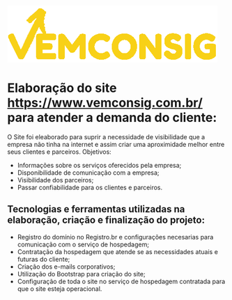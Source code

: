 <img src="./img/logo Completa se fundo2.png" class="logo" alt="Logo da Empresa VEMCONSIG">

# Elaboração do site https://www.vemconsig.com.br/ para atender a demanda do cliente:

O Site foi eleaborado para suprir a necessidade de visibilidade que a empresa não tinha na internet e assim criar uma aproximidade melhor entre seus clientes e parceiros. Objetivos:

- Informações sobre os serviços oferecidos pela empresa;
- Disponibilidade de comunicação com a empresa;
- Visibilidade dos parceiros;
- Passar confiabilidade para os clientes e parceiros.

## Tecnologias e ferramentas utilizadas na elaboração, criação e finalização do projeto:

- Registro do domínio no Registro.br e configurações necesarias para comunicação com o serviço de hospedagem;
- Contratação da hospedagem que atende se as necessidades atuais e futuras do cliente;
- Criação dos e-mails corporativos;
- Utilização do Bootstrap para criação do site;
- Configuração de toda o site no serviço de hospedagem contratada para que o site esteja operacional.
